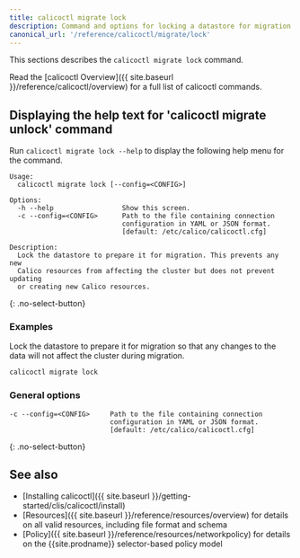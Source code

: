 ```yaml
---
title: calicoctl migrate lock
description: Command and options for locking a datastore for migration.
canonical_url: '/reference/calicoctl/migrate/lock'
---
```


This sections describes the `calicoctl migrate lock` command.

Read the [calicoctl Overview]({{ site.baseurl }}/reference/calicoctl/overview)
for a full list of calicoctl commands.

## Displaying the help text for 'calicoctl migrate unlock' command

Run `calicoctl migrate lock --help` to display the following help menu for the
command.

```
Usage:
  calicoctl migrate lock [--config=<CONFIG>]

Options:
  -h --help                 Show this screen.
  -c --config=<CONFIG>      Path to the file containing connection
                            configuration in YAML or JSON format.
                            [default: /etc/calico/calicoctl.cfg]

Description:
  Lock the datastore to prepare it for migration. This prevents any new
  Calico resources from affecting the cluster but does not prevent updating
  or creating new Calico resources.
```
{: .no-select-button}

### Examples

Lock the datastore to prepare it for migration so that any changes to the
data will not affect the cluster during migration.

```bash
calicoctl migrate lock
```

### General options

```
-c --config=<CONFIG>     Path to the file containing connection
                         configuration in YAML or JSON format.
                         [default: /etc/calico/calicoctl.cfg]
```
{: .no-select-button}

## See also

-  [Installing calicoctl]({{ site.baseurl }}/getting-started/clis/calicoctl/install)
-  [Resources]({{ site.baseurl }}/reference/resources/overview) for details on all valid resources, including file format
   and schema
-  [Policy]({{ site.baseurl }}/reference/resources/networkpolicy) for details on the {{site.prodname}} selector-based policy model
